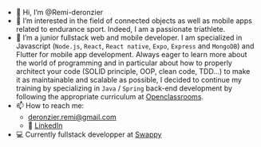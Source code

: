 - 👋 Hi, I’m @Remi-deronzier
- 👀 I’m interested in the field of connected objects as well as mobile apps related to endurance sport. Indeed, I am a passionate triathlete.
- 🌱 I’m a junior fullstack web and mobile developer. I am specialized in Javascript (`Node.js`, `React`, `React native`, `Expo`, `Express` and `MongoDB`) and Flutter for mobile app development. Always eager to learn more about the world of programming and in particular about how to properly architect your code (SOLID principle, OOP, clean code, TDD...) to make it as maintainable and scalable as possible, I decided to continue my training by specializing in `Java` / `Spring` back-end development by following the appropriate curriculum at [Openclassrooms](https://openclassrooms.com/).
- 📫 How to reach me:
  -  deronzier.remi@gmail.com
  -  📇 [LinkedIn](https://www.linkedin.com/in/remi-deronzier/)
- 💻 Currently fullstack developper at [Swappy](https://swappy.fr/)



<!---
Remi-deronzier/Remi-deronzier is a ✨ special ✨ repository because its `README.md` (this file) appears on your GitHub profile.
You can click the Preview link to take a look at your changes.
--->
